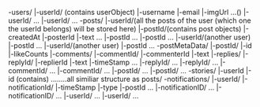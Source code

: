 -users/
  |-userId/ (contains userObject)
    |-username
    |-email
    |-imgUrl
    ...()
  |-userId/
  ...
  |-userId/
  ...
-posts/
  |-userId/(all the posts of the user (which one the userId belongs) will be stored here)
    |-postId/(contains post objects)
      |-createdAt
      |-posterId
      |-text
      ...
    |-postId
      ...
    |-postId
      ...
  |-userId/(another user)
    |-postId
    ...
  |-userId/(another user)
    |-postId
    ...
-postMetaData/
  |-postId/
    |-id
    |-likeCounts
    |-comments/
      |-commentId/
        |-commenterId
        |-text
        |-replies/
          |-replyId/
            |-replierId
            |-text
            |-timeStamp
            ...
          |-replyId/
           ...
          |-replyId/
           ...
      |-commentId/
        ...
      |-commentId/
        ...
  |-postId/
    ...
  |-postId/
    ...
-stories/
  |-userId
    |-id (contains)
    ........all similiar structure as posts/
-notifications/
  |-userId/
    |-notificationId/
     |-timeStamp
     |-type
     |-postId
     ...
    |-notificationID/
     ...
    |-notificationID/
     ...
  |-userId/
    ...
  |-userId/
    ...
